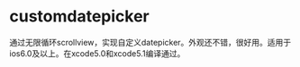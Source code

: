 customdatepicker
================

通过无限循环scrollview，实现自定义datepicker。外观还不错，很好用。适用于ios6.0及以上。在xcode5.0和xcode5.1编译通过。
